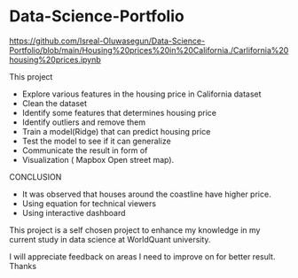 # Data-Science-Portfolio
https://github.com/Isreal-Oluwasegun/Data-Science-Portfolio/blob/main/Housing%20prices%20in%20California./Carlifornia%20housing%20prices.ipynb

This project
- Explore various features in the housing price in California dataset
- Clean the dataset
- Identify some features that determines housing price
- Identify outliers and remove them
- Train a model(Ridge) that can predict housing price
- Test the model to see if it can generalize
- Communicate the result in form of
- Visualization ( Mapbox Open street map).
  
CONCLUSION 
- It was observed that houses around the coastline have higher price.
- Using equation for technical viewers 
- Using interactive dashboard 
    
This project is a self chosen project to enhance my knowledge in my current study in data science at WorldQuant university.

I will appreciate feedback on areas I need to improve on for better result. Thanks
